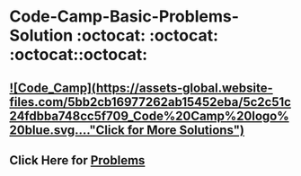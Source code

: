 # Code-Camp-Basic-Problems-Solution  :octocat: :octocat: :octocat::octocat:
## [![Code_Camp](https://assets-global.website-files.com/5bb2cb16977262ab15452eba/5c2c51c24fdbba748cc5f709_Code%20Camp%20logo%20blue.svg...."Click for More Solutions")](https://repl.it/@AJMJOHA/Code-Camp-Basic-Problems)
## Click Here for [Problems](https://bit.ly/2AOsbdX)


